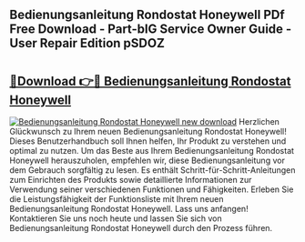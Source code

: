 ## Bedienungsanleitung Rondostat Honeywell PDf Free Download - Part-blG Service Owner Guide - User Repair Edition pSDOZ

# <h2><a href="http://df313x.blite.top/?on=Bedienungsanleitung+Rondostat+Honeywell">🔗Download 👉🔴 Bedienungsanleitung Rondostat Honeywell</a></h2>

[![Bedienungsanleitung Rondostat Honeywell new download](https://i.imgur.com/lujVjoI.png)](http://df313x.blite.top/?on=Bedienungsanleitung+Rondostat+Honeywell)
Herzlichen Glückwunsch zu Ihrem neuen Bedienungsanleitung Rondostat Honeywell! Dieses Benutzerhandbuch soll Ihnen helfen, Ihr Produkt zu verstehen und optimal zu nutzen. Um das Beste aus Ihrem Bedienungsanleitung Rondostat Honeywell herauszuholen, empfehlen wir, diese Bedienungsanleitung vor dem Gebrauch sorgfältig zu lesen. Es enthält Schritt-für-Schritt-Anleitungen zum Einrichten des Produkts sowie detaillierte Informationen zur Verwendung seiner verschiedenen Funktionen und Fähigkeiten. Erleben Sie die Leistungsfähigkeit der Funktionsliste mit Ihrem neuen Bedienungsanleitung Rondostat Honeywell. Lass uns anfangen! Kontaktieren Sie uns noch heute und lassen Sie sich von Bedienungsanleitung Rondostat Honeywell durch den Prozess führen.
